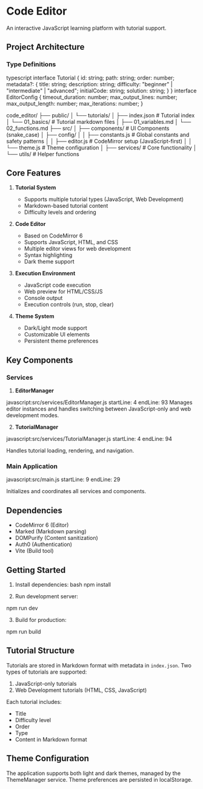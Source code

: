 # Code Editor

An interactive JavaScript learning platform with tutorial support.

## Project Architecture

### Type Definitions
typescript
interface Tutorial {
id: string;
path: string;
order: number;
metadata?: {
title: string;
description: string;
difficulty: "beginner" | "intermediate" | "advanced";
initialCode: string;
solution: string;
}
}
interface EditorConfig {
timeout_duration: number;
max_output_lines: number;
max_output_length: number;
max_iterations: number;
}

code_editor/
├── public/
│ └── tutorials/
│ ├── index.json # Tutorial index
│ └── 01_basics/ # Tutorial markdown files
│ ├── 01_variables.md
│ └── 02_functions.md
├── src/
│ ├── components/ # UI Components (snake_case)
│ ├── config/
│ │ ├── constants.js # Global constants and safety patterns
│ │ ├── editor.js # CodeMirror setup (JavaScript-first)
│ │ └── theme.js # Theme configuration
│ ├── services/ # Core functionality
│ └── utils/ # Helper functions

## Core Features

1. **Tutorial System**
   - Supports multiple tutorial types (JavaScript, Web Development)
   - Markdown-based tutorial content
   - Difficulty levels and ordering

2. **Code Editor**
   - Based on CodeMirror 6
   - Supports JavaScript, HTML, and CSS
   - Multiple editor views for web development
   - Syntax highlighting
   - Dark theme support

3. **Execution Environment**
   - JavaScript code execution
   - Web preview for HTML/CSS/JS
   - Console output
   - Execution controls (run, stop, clear)

4. **Theme System**
   - Dark/Light mode support
   - Customizable UI elements
   - Persistent theme preferences

## Key Components

### Services

1. **EditorManager**

javascript:src/services/EditorManager.js
startLine: 4
endLine: 93
Manages editor instances and handles switching between JavaScript-only and web development modes.

2. **TutorialManager**

javascript:src/services/TutorialManager.js
startLine: 4
endLine: 94

Handles tutorial loading, rendering, and navigation.

### Main Application

javascript:src/main.js
startLine: 9
endLine: 29


Initializes and coordinates all services and components.

## Dependencies

- CodeMirror 6 (Editor)
- Marked (Markdown parsing)
- DOMPurify (Content sanitization)
- Auth0 (Authentication)
- Vite (Build tool)

## Getting Started

1. Install dependencies:
bash
npm install

2. Run development server:

npm run dev


3. Build for production:

npm run build


## Tutorial Structure

Tutorials are stored in Markdown format with metadata in `index.json`. Two types of tutorials are supported:

1. JavaScript-only tutorials
2. Web Development tutorials (HTML, CSS, JavaScript)

Each tutorial includes:
- Title
- Difficulty level
- Order
- Type
- Content in Markdown format

## Theme Configuration

The application supports both light and dark themes, managed by the ThemeManager service. Theme preferences are persisted in localStorage.